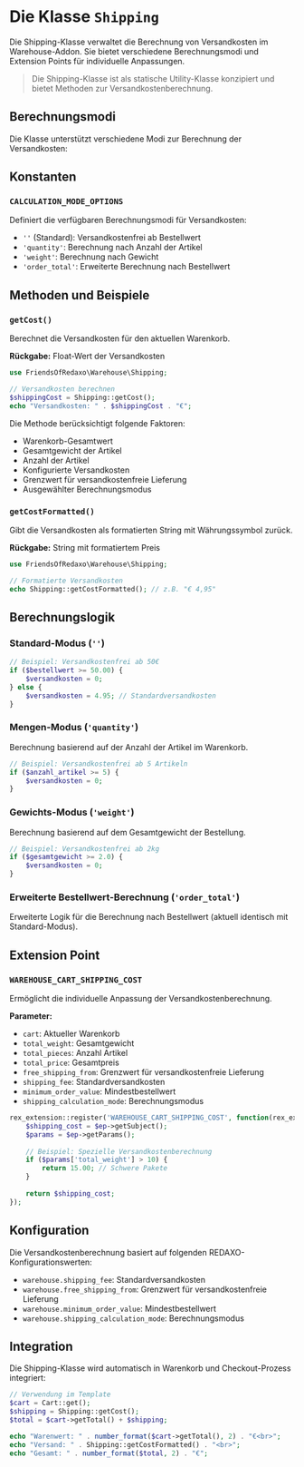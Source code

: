 # Die Klasse `Shipping`

Die Shipping-Klasse verwaltet die Berechnung von Versandkosten im Warehouse-Addon. Sie bietet verschiedene Berechnungsmodi und Extension Points für individuelle Anpassungen.

> Die Shipping-Klasse ist als statische Utility-Klasse konzipiert und bietet Methoden zur Versandkostenberechnung.

## Berechnungsmodi

Die Klasse unterstützt verschiedene Modi zur Berechnung der Versandkosten:

## Konstanten

### `CALCULATION_MODE_OPTIONS`

Definiert die verfügbaren Berechnungsmodi für Versandkosten:

- `''` (Standard): Versandkostenfrei ab Bestellwert
- `'quantity'`: Berechnung nach Anzahl der Artikel
- `'weight'`: Berechnung nach Gewicht
- `'order_total'`: Erweiterte Berechnung nach Bestellwert

## Methoden und Beispiele

### `getCost()`

Berechnet die Versandkosten für den aktuellen Warenkorb.

**Rückgabe:** Float-Wert der Versandkosten

```php
use FriendsOfRedaxo\Warehouse\Shipping;

// Versandkosten berechnen
$shippingCost = Shipping::getCost();
echo "Versandkosten: " . $shippingCost . "€";
```

Die Methode berücksichtigt folgende Faktoren:

- Warenkorb-Gesamtwert
- Gesamtgewicht der Artikel
- Anzahl der Artikel
- Konfigurierte Versandkosten
- Grenzwert für versandkostenfreie Lieferung
- Ausgewählter Berechnungsmodus

### `getCostFormatted()`

Gibt die Versandkosten als formatierten String mit Währungssymbol zurück.

**Rückgabe:** String mit formatiertem Preis

```php
use FriendsOfRedaxo\Warehouse\Shipping;

// Formatierte Versandkosten
echo Shipping::getCostFormatted(); // z.B. "€ 4,95"
```

## Berechnungslogik

### Standard-Modus (`''`)

```php
// Beispiel: Versandkostenfrei ab 50€
if ($bestellwert >= 50.00) {
    $versandkosten = 0;
} else {
    $versandkosten = 4.95; // Standardversandkosten
}
```

### Mengen-Modus (`'quantity'`)

Berechnung basierend auf der Anzahl der Artikel im Warenkorb.

```php
// Beispiel: Versandkostenfrei ab 5 Artikeln
if ($anzahl_artikel >= 5) {
    $versandkosten = 0;
}
```

### Gewichts-Modus (`'weight'`)

Berechnung basierend auf dem Gesamtgewicht der Bestellung.

```php
// Beispiel: Versandkostenfrei ab 2kg
if ($gesamtgewicht >= 2.0) {
    $versandkosten = 0;
}
```

### Erweiterte Bestellwert-Berechnung (`'order_total'`)

Erweiterte Logik für die Berechnung nach Bestellwert (aktuell identisch mit Standard-Modus).

## Extension Point

### `WAREHOUSE_CART_SHIPPING_COST`

Ermöglicht die individuelle Anpassung der Versandkostenberechnung.

**Parameter:**

- `cart`: Aktueller Warenkorb
- `total_weight`: Gesamtgewicht
- `total_pieces`: Anzahl Artikel
- `total_price`: Gesamtpreis
- `free_shipping_from`: Grenzwert für versandkostenfreie Lieferung
- `shipping_fee`: Standardversandkosten
- `minimum_order_value`: Mindestbestellwert
- `shipping_calculation_mode`: Berechnungsmodus

```php
rex_extension::register('WAREHOUSE_CART_SHIPPING_COST', function(rex_extension_point $ep) {
    $shipping_cost = $ep->getSubject();
    $params = $ep->getParams();
    
    // Beispiel: Spezielle Versandkostenberechnung
    if ($params['total_weight'] > 10) {
        return 15.00; // Schwere Pakete
    }
    
    return $shipping_cost;
});
```

## Konfiguration

Die Versandkostenberechnung basiert auf folgenden REDAXO-Konfigurationswerten:

- `warehouse.shipping_fee`: Standardversandkosten
- `warehouse.free_shipping_from`: Grenzwert für versandkostenfreie Lieferung
- `warehouse.minimum_order_value`: Mindestbestellwert
- `warehouse.shipping_calculation_mode`: Berechnungsmodus

## Integration

Die Shipping-Klasse wird automatisch in Warenkorb und Checkout-Prozess integriert:

```php
// Verwendung im Template
$cart = Cart::get();
$shipping = Shipping::getCost();
$total = $cart->getTotal() + $shipping;

echo "Warenwert: " . number_format($cart->getTotal(), 2) . "€<br>";
echo "Versand: " . Shipping::getCostFormatted() . "<br>";
echo "Gesamt: " . number_format($total, 2) . "€";
```
